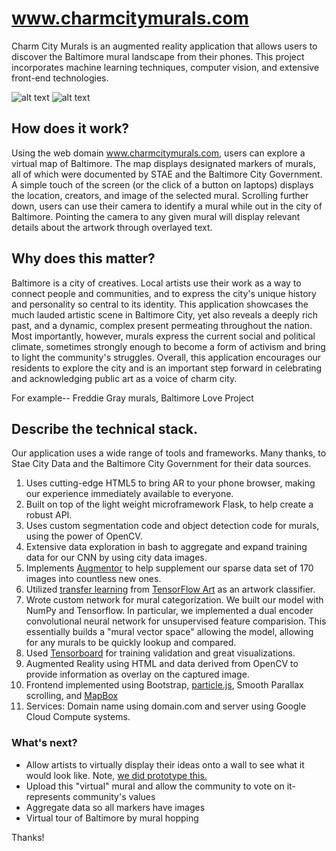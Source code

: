 # www.charmcitymurals.com

Charm City Murals is an augmented reality application that allows users to discover the Baltimore mural landscape from their phones. This project incorporates machine learning techniques, computer vision, and extensive front-end technologies.

![alt text](https://image.ibb.co/bY9Swe/Screen_Shot_2018_09_17_at_10_20_10_PM.png)
![alt text](https://image.ibb.co/fzLp9z/Screen_Shot_2018_09_17_at_10_20_44_PM.png)
## How does it work?

Using the web domain www.charmcitymurals.com, users can explore a virtual map of Baltimore. The map displays designated markers of murals, all of which were documented by STAE and the Baltimore City Government. A simple touch of the screen (or the click of a button on laptops) displays the location, creators, and image of the selected mural. Scrolling further down, users can use their camera to identify a mural while out in the city of Baltimore. Pointing the camera to any given mural will display relevant details about the artwork through overlayed text. 

## Why does this matter?

Baltimore is a city of creatives. Local artists use their work as a way to connect people and communities, and to express the city's unique history and personality so central to its identity. This application showcases the much lauded artistic scene in Baltimore City, yet also reveals a deeply rich past, and a dynamic, complex present permeating throughout the nation. Most importantly, however, murals express the current social and political climate, sometimes strongly enough to become a form of activism and bring to light the community's struggles. Overall, this application encourages our residents to explore the city and is an important step forward in celebrating and acknowledging public art as a voice of charm city. 

For example-- Freddie Gray murals, Baltimore Love Project

## Describe the technical stack.

Our application uses a wide range of tools and frameworks. Many thanks, to Stae
City Data and the Baltimore City Government for their data sources.
1. Uses cutting-edge HTML5 to bring AR to your phone browser, making our
experience immediately available to everyone.
2. Built on top of the light weight microframework Flask, to help create a robust API.
3. Uses custom segmentation code and object detection code for murals, using the power of OpenCV.
4. Extensive data exploration in bash to aggregate and expand training data for our CNN by using city data images.
5. Implements [Augmentor](https://arxiv.org/abs/1708.04680) to help supplement
  our sparse data set of 170 images into countless new ones.
6. Utilized [transfer learning](https://www.cse.ust.hk/~qyang/Docs/2009/tkde_transfer_learning.pdf) from [TensorFlow Art](https://github.com/nitroventures/tensorflow-art) as an artwork classifier.
7. Wrote custom network for mural categorization. We built our model with NumPy
and Tensorflow. In particular, we implemented a dual encoder convolutional
neural network for unsupervised feature comparision. This essentially builds a
"mural vector space" allowing the model, allowing for any murals to be quickly
lookup and compared.
8. Used [Tensorboard](http://tensorboard.charmcitymurals.com/) for training
  validation and great visualizations.
9. Augmented Reality using HTML and data derived from OpenCV to provide information as overlay on the captured image.
10. Frontend implemented using Bootstrap, [particle.js](https://vincentgarreau.com/particles.js), Smooth Parallax scrolling, and [MapBox](mapbox.com/studio)
11. Services: Domain name using domain.com and server using Google Cloud Compute systems.

### What's next?

- Allow artists to virtually display their ideas onto a wall to see what it
  would look like. Note, [we did prototype this.](https://github.com/jshi22/HopHacksDreamTeam/blob/master/scratch/wall.py)
- Upload this "virtual" mural and allow the community to vote on it- represents community's values
- Aggregate data so all markers have images
- Virtual tour of Baltimore by mural hopping

Thanks!
